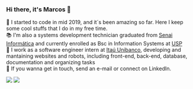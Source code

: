 ### Hi there, it's Marcos 👋

:evergreen_tree:         I started to code in mid 2019, and it´s been amazing so far. Here I keep some cool stuffs that I do in my free time. </br>
:books:                  I'm also a systems development technician graduated from [Senai Informática](https://sp.senai.br/unidade/informatica/) and currently enrolled as Bsc in Information Systems at [USP](https://usp.br) </br>
:construction_worker:    I work as a software engineer intern at [Itaú Unibanco](https://itau.com.br/), developing and mantaining websites and robots, including front-end, back-end, database, documentation and organizing tasks </br>
:satellite:               If you wanna get in touch, send an e-mail or connect on LinkedIn.

[![](https://img.shields.io/badge/mail-de5833?style=for-the-badge&logo=maildotru&logoColor=white)](mailto:mptf@duck.com)  [![](https://img.shields.io/badge/Marcos-blue?style=for-the-badge&logo=Linkedin&logoColor=white)](https://www.linkedin.com/in/marcos-tomas/)
